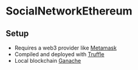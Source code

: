 # SocialNetworkEthereum

## Setup
* Requires a web3 provider like [Metamask](https://metamask.io/)
* Compiled and deployed with [Truffle](https://www.trufflesuite.com/docs/truffle/getting-started/installation)
* Local blockchain [Ganache](https://www.trufflesuite.com/ganache)
